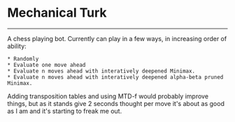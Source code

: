 # Mechanical Turk
---

A chess playing bot. Currently can play in a few ways, in increasing order of ability:
 
	* Randomly 
	* Evaluate one move ahead
	* Evaluate n moves ahead with interatively deepened Minimax.
	* Evaluate n moves ahead with interatively deepened alpha-beta pruned Minimax.

Adding transposition tables and using MTD-f would probably improve things, but as it stands give 2 seconds thought per move it's about as good as I am and it's starting to freak me out.
